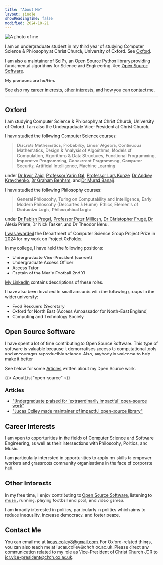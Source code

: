 ```yaml
---
title: "About Me"
layout: single
showReadingTime: false
modified: 2024-10-21
---
```


![A photo of me](/lucas-headshot.jpg)

I am an undergraduate student in my third year of studying
Computer Science & Philosophy at Christ Church, University of Oxford.
See [Oxford](#oxford).

I am also a maintainer of [SciPy], an Open Source Python library providing
fundamental algorithms for Science and Engineering.
See [Open Source Software](#open-source-software).

My pronouns are he/him.

See also my [career interests](#career-interests), [other interests](#other-interests),
and how you can [contact me](#contact-me).

[SciPy]: https://scipy.org

---

## Oxford

I am studying Computer Science & Philosophy at Christ Church, University of Oxford.
I am also the Undergraduate Vice-President at Christ Church.

I have studied the following Computer Science courses:

> Discrete Mathematics, Probability, Linear Algebra, Continuous Mathematics,
> Design & Analysis of Algorithms, Models of Computation, Algorithms & Data Structures,
> Functional Programming, Imperative Programming, Concurrent Programming,
> Computer Security, Artificial Intelligence, Machine Learning

under [Dr Irwin Zaid], [Professor Yarin Gal], [Professor Lars Kunze],
[Dr Andrey Kravchenko], [Dr Graham Benham], and [Dr Murad Banaji].

[Dr Irwin Zaid]: https://www.chch.ox.ac.uk/people/dr-irwin-zaid
[Professor Yarin Gal]: https://www.cs.ox.ac.uk/people/yarin.gal/website/
[Professor Lars Kunze]: https://people.uwe.ac.uk/Person/LarsKunze
[Dr Andrey Kravchenko]: https://www.chch.ox.ac.uk/people/dr-andrey-kravchenko
[Dr Graham Benham]: https://people.ucd.ie/graham.benham
[Dr Murad Banaji]: https://muradbanaji.github.io

I have studied the following Philosophy courses:

> General Philosophy, Turing on Computability and Intelligence,
> Early Modern Philosophy (Descartes & Hume), Ethics, Elements of Deductive Logic,
> Philosophical Logic

under [Dr Fabian Pregel], [Professor Peter Millican], [Dr Christopher Frugé],
[Dr Alesia Priete], [Dr Nick Tasker], and [Dr Theodor Nenu].

[Dr Fabian Pregel]: https://www.fabianpregel.net
[Professor Peter Millican]: https://www.millican.org
[Dr Christopher Frugé]: https://christopherfruge.com
[Dr Alesia Priete]: https://alesiapreite.com
[Dr Nick Tasker]: https://www.hertford.ox.ac.uk/staff/dr-nick-tasker
[Dr Theodor Nenu]: https://www.philosophy.ox.ac.uk/people/theodor-nenu

[I was awarded](https://www.cs.ox.ac.uk/news/2322-full.html) the
Department of Computer Science Group Project Prize in 2024 for my work on
Project OxFolder.

In my college, I have held the following positions:

- Undergraduate Vice-President (current)
- Undergraduate Access Officer
- Access Tutor
- Captain of the Men's Football 2nd XI

[My LinkedIn] contains descriptions of these roles.

[My LinkedIn]: https://www.linkedin.com/in/lucascolley0/

I have also been involved in small amounts with the following groups
in the wider university:

- Food Rescuers (Secretary)
- Oxford for North East (Access Ambassador for North-East England)
- Computing and Technology Society

## Open Source Software

I have spent a lot of time contributing to Open Source Software.
This type of software is valuable because it democratises access to computational tools
and encourages reproducible science. Also, anybody is welcome to help make it better.

See below for some [Articles](#articles) written about my Open Source work.

{{< AboutList "open-source" >}}

### Articles

- ["Undergraduate praised for 'extraordinarily impactful' open-source work"](https://www.chch.ox.ac.uk/news/undergraduate-praised-extraordinarily-impactful-open-source-work)
- ["Lucas Colley made maintainer of impactful open-source library"](https://www.chch.ox.ac.uk/news/lucas-colley-made-maintainer-impactful-open-source-library)

## Career Interests

I am open to opportunities in the fields of Computer Science and Software Engineering,
as well as their intersections with Philosophy, Politics, and Music.

I am particularly interested in opportunities to apply my skills to
empower workers and grassroots community organisations in the face of corporate hell.

## Other Interests

In my free time, I enjoy contributing to [Open Source Software](#open-source-software),
listening to [music](../music/), running, playing football and pool, and video games.

I am broadly interested in politics, particularly in politics which aims to
reduce inequality, increase democracy, and foster peace.

## Contact Me

You can email me at [lucas.colley8@gmail.com](mailto:lucas.colley8@gmail.com).
For Oxford-related things, you can also reach me at
[lucas.colley@chch.ox.ac.uk](mailto:lucas.colley@chch.ox.ac.uk).
Please direct any communication related to my role as
Vice-President of Christ Church JCR to
[jcr.vice-president@chch.ox.ac.uk](mailto:jcr.vice-president@chch.ox.ac.uk).
